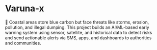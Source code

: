 # Varuna-x
 🌊 Coastal areas store blue carbon but face threats like storms, erosion, pollution, and illegal dumping. This project builds an AI/ML-based early warning system using sensor, satellite, and historical data to detect risks and send actionable alerts via SMS, apps, and dashboards to authorities and communities.

